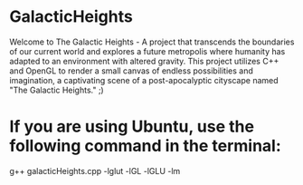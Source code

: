 # GalacticHeights

Welcome to The Galactic Heights - A project that transcends the boundaries of our current world and explores a future metropolis where humanity has adapted to an environment with altered gravity. This project utilizes C++ and OpenGL to render a small canvas of endless possibilities and imagination, a captivating scene of a post-apocalyptic cityscape named "The Galactic Heights." ;)


# If you are using Ubuntu, use the following command in the terminal:
g++ galacticHeights.cpp -lglut -lGL -lGLU -lm


